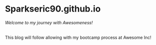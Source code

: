 # Sparkseric90.github.io
<h6>Welcome to my journey with Awesomeness!</h6>

This blog will follow allowing with my bootcamp process
at Awesome Inc!
